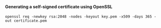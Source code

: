 #### Generating a self-signed certificate using OpenSSL
`openssl req -newkey rsa:2048 -nodes -keyout key.pem -x509 -days 365 -out certificate.pem`